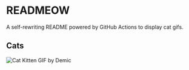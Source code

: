 # READMEOW

A self-rewriting README powered by GitHub Actions to display cat gifs.

## Cats

![Cat Kitten GIF by Demic](https://media0.giphy.com/media/3oriO0OEd9QIDdllqo/200.gif?cid=9acd02dao1y35oiptmrw3s2q85pfjinht4ieuwvia42s45kw&ep=v1_gifs_search&rid=200.gif&ct=g)
